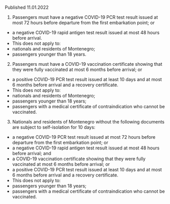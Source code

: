 Published 11.01.2022
1. Passengers must have a negative COVID-19 PCR test result issued at most 72 hours before departure from the first embarkation point; or
- a negative COVID-19 rapid antigen test result issued at most 48 hours before arrival.
- This does not apply to:
- nationals and residents of Montenegro;
- passengers younger than 18 years.
2. Passengers must have a COVID-19 vaccination certificate showing that they were fully vaccinated at most 6 months before arrival; or
- a positive COVID-19 PCR test result issued at least 10 days and at most 6 months before arrival and a recovery certificate.
- This does not apply to:
- nationals and residents of Montenegro;
- passengers younger than 18 years;
- passengers with a medical certificate of contraindication who cannot be vaccinated.
3. Nationals and residents of Montenegro without the following documents are subject to self-isolation for 10 days:
- a negative COVID-19 PCR test result issued at most 72 hours before departure from the first embarkation point; or
- a negative COVID-19 rapid antigen test result issued at most 48 hours before arrival; and
- a COVID-19 vaccination certificate showing that they were fully vaccinated at most 6 months before arrival; or
- a positive COVID-19 PCR test result issued at least 10 days and at most 6 months before arrival and a recovery certificate.
- This does not apply to:
- passengers younger than 18 years;
- passengers with a medical certificate of contraindication who cannot be vaccinated.